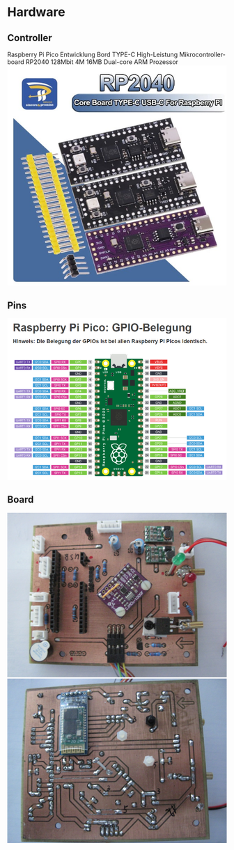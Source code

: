 # Hardware
## Controller
Raspberry Pi Pico Entwicklung Bord TYPE-C High-Leistung Mikrocontroller-board RP2040 128Mbit 4M 16MB Dual-core ARM Prozessor
![RP2040](../images/RP2040.jpg)
## Pins
![RP2040DevBoardPins](../images/picoPins.png)  
## Board
![Top](../images/board_top.jpg)
![Bottom](../images/board_bottom.jpg)